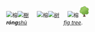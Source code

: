 <img height=30 alt=榕 src="https://f.2cn.cn/hanzi/svg/6995.svg">[<img class=a height=30 alt=樹 src="https://f.2cn.cn/hanzi/svg/6A39.svg">]()
　
<img height=30 alt=榕 src="https://f.2cn.cn/hanzi/svg/6995.svg">[<img class=a height=30 alt=树 src="https://f.2cn.cn/hanzi/svg/6811.svg">]()
　
<img height=30 alt=榕 src="https://lessesity.com/language/img/fruits/fig.svg"><img height=30 alt=树 src="https://raw.githubusercontent.com/googlefonts/noto-emoji/main/svg/emoji_u1f333.svg">   
***róng**[shù]()*　　　　　　　*[fig tree](https://www.google.com/search?tbm=isch&q=fig%20tree)*.
